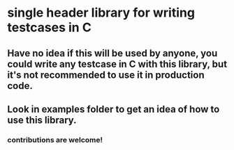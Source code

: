 # single header library for writing testcases in C

## Have no idea if this will be used by anyone, you could write any testcase in C with this library, but it's not recommended to use it in production code.

## Look in examples folder to get an idea of how to use this library.

### contributions are welcome!

